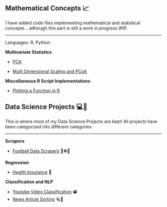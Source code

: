 ## Mathematical Concepts 📈

I have added code files implementing mathematical and statistical concepts... although this part is still
a work in progress WIP. <hr>

Languages: R, Python

<b>Multivariate Statistics</b>

- [PCA](https://github.com/rajatrc1705/DS_ML_Projects/tree/main/Mathematics%20and%20Statistics/PCA)

- [Multi Dimensional Scaling and PCoA](https://github.com/rajatrc1705/DS_ML_Projects/tree/main/Mathematics%20and%20Statistics/Multi%20Dimensional%20Scaling%20PCoA)

<b>Miscellaneous R Script Implementations </b>

- [Plotting a Function in R](https://github.com/rajatrc1705/DS_ML_Projects/blob/main/Mathematics%20and%20Statistics/Plotting%20a%20Function.R)

## Data Science Projects 💻🧪

This is where most of my Data Science Projects are kept! All projects have been categorized into different categories. <hr>

<b>Scrapers</b>

- [Football Data Scrapers](https://github.com/rajatrc1705/Football-Scrapers) 🥅⚽🦶

<b>Regression</b>

- [Health Insurance](https://github.com/rajatrc1705/DataScienceProjects/tree/main/Insurance) 🏥

<b>Classification and NLP</b>

- [Youtube Video Classification](https://github.com/rajatrc1705/DS_ML_Projects/tree/main/Youtube%20Classification) 📽
- [News Article Sorting](https://github.com/rajatrc1705/News-Article-Sorting) 🗞️📰
